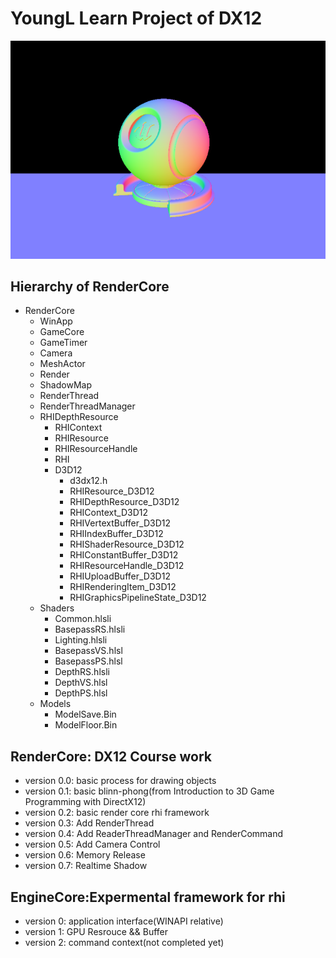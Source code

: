 # YoungL Learn Project of DX12

![screenshot](RenderCore.png)

## Hierarchy of RenderCore

- RenderCore
  - WinApp
  - GameCore
  - GameTimer
  - Camera
  - MeshActor
  - Render
  - ShadowMap
  - RenderThread
  - RenderThreadManager
  - RHIDepthResource
    - RHIContext
    - RHIResource
    - RHIResourceHandle
    - RHI
    - D3D12
      - d3dx12.h
      - RHIResource_D3D12
      - RHIDepthResource_D3D12
      - RHIContext_D3D12
      - RHIVertextBuffer_D3D12
      - RHIIndexBuffer_D3D12
      - RHIShaderResource_D3D12
      - RHIConstantBuffer_D3D12
      - RHIResourceHandle_D3D12
      - RHIUploadBuffer_D3D12
      - RHIRenderingItem_D3D12
      - RHIGraphicsPipelineState_D3D12
  - Shaders
    - Common.hlsli
    - BasepassRS.hlsli
    - Lighting.hlsli
    - BasepassVS.hlsl
    - BasepassPS.hlsl
    - DepthRS.hlsli
    - DepthVS.hlsl
    - DepthPS.hlsl
  - Models
    - ModelSave.Bin
    - ModelFloor.Bin

## RenderCore: DX12 Course work
- version 0.0: basic process for drawing objects
- version 0.1: basic blinn-phong(from Introduction to 3D Game Programming with DirectX12)
- version 0.2: basic render core rhi framework
- version 0.3: Add RenderThread
- version 0.4: Add ReaderThreadManager and RenderCommand
- version 0.5: Add Camera Control
- version 0.6: Memory Release
- version 0.7: Realtime Shadow


## EngineCore:Expermental framework for rhi
- version 0: application interface(WINAPI relative)
- version 1: GPU Resrouce && Buffer
- version 2: command context(not completed yet)
